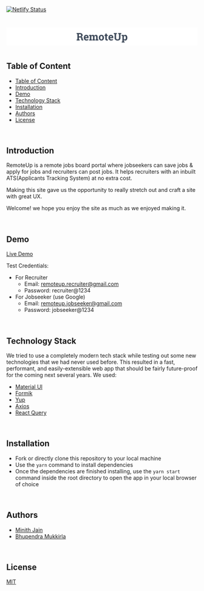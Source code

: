 [![Netlify Status](https://api.netlify.com/api/v1/badges/3a60744f-678f-4f08-a360-7d2e2dcb6560/deploy-status)](https://app.netlify.com/sites/remote-up/deploys)

#

<p align="center">
        <!-- <a href="https://remote-up.netlify.app"> -->
        <img src="./src/assets/img/RemoteUpLogo.png">
        <!-- <h4 align="center"></h4> -->
        <!-- </a> -->
</p>

#

## Table of Content

- [Table of Content](#table-of-content)
- [Introduction](#introduction)
- [Demo](#demo)
- [Technology Stack](#technology-stack)
- [Installation](#installation)
- [Authors](#authors)
- [License](#license)

<br/>

## Introduction

RemoteUp is a remote jobs board portal where jobseekers can save jobs & apply for jobs and recruiters can post jobs. It helps recruiters with an inbuilt ATS(Applicants Tracking System) at no extra cost.

Making this site gave us the opportunity to really stretch out and craft a site with great UX.

Welcome! we hope you enjoy the site as much as we enjoyed making it.

<br/>

## Demo

[Live Demo](https://remote-up.netlify.app)

Test Credentials:

- For Recruiter
  - Email: remoteup.recruiter@gmail.com
  - Password: recruiter@1234
- For Jobseeker (use Google)
  - Email: remoteup.jobseeker@gmail.com
  - Password: jobseeker@1234

<br/>

## Technology Stack

We tried to use a completely modern tech stack while testing out some new technologies that we had never used before. This resulted in a fast, performant, and easily-extensible web app that should be fairly future-proof for the coming next several years. We used:

- [Material UI](https://mui.com)
- [Formik](https://formik.org/)
- [Yup](https://github.com/jquense/yup)
- [Axios](https://axios-http.com/docs/intro)
- [React Query](https://react-query.tanstack.com/)

<br/>

## Installation

- Fork or directly clone this repository to your local machine
- Use the `yarn` command to install dependencies
- Once the dependencies are finished installing, use the `yarn start` command inside the root directory to open the app in your local browser of choice

<br/>

## Authors

- [Minith Jain](https://www.github.com/minithb)
- [Bhupendra Mukkirla](https://github.com/bhupen13au)

<br/>

## License

[MIT](https://opensource.org/licenses/MIT)
